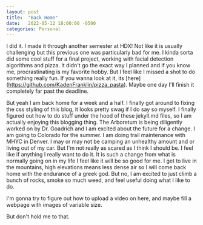 ```yaml
---
layout: post
title:  "Back Home"
date:   2022-05-12 18:00:00 -0500
categories: Personal
---
```


I did it. I made it through another semester at HDX! Not like it is usually challenging but this previous one was particularly bad for me. I kinda sorta did some cool stuff for a final project, working with facial detection algorithms and pizza. It didn't go the exact way I planned and if you know me, procrastinating is my favorite hobby. But I feel like I missed a shot to do something really fun. If you wanna look at it, its [here] (https://github.com/KadenFranklin/pizza_pasta). Maybe one day I'll finish it completely far past the deadline.

But yeah I am back home for a week and a half. I finally got around to fixing the css styling of this blog, it looks pretty swag if I do say so myself. I finally figured out how to do stuff under the hood of these jekyll.md files, so I am actually enjoying this blogging thing. The Arboretum is being diligently worked on by Dr. Goadrich and I am excited about the future for a change. I am going to Colorado for the summer. I am doing trail maintenance with MHYC in Denver. I may or may not be camping an unhealthy amount and or living out of my car. But I'm not really as scared as I think I should be. I feel like if anything I really want to do it. It is such a change from what is normally going on in my life I feel like it will be so good for me. I get to live in the mountains, high elevations means less dense air so I will come back home with the endurance of a greek god. But no, I am excited to just climb a bunch of rocks, smoke so much weed, and feel useful doing what I like to do.

I'm gonna try to figure out how to upload a video on here, and maybe fill a webpage with images of variable size.

But don't hold me to that.
